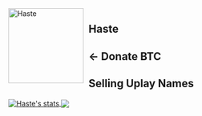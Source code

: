 
<img width="150" height="150" align="left" style="float: left; margin: 0 10px 0 0;" alt="Haste" src="https://cdn.discordapp.com/attachments/664927615034982410/823369910839017502/jhgnhg.png">  

## Haste
## ← Donate BTC
## Selling Uplay Names

<a href="https://github.com/NoveI">
  <img align="center" src="https://github-readme-stats.vercel.app/api?username=NoveI&show_icons=true&include_all_commits=true&show_icons=true&title_color=fff&icon_color=79ff97&text_color=9f9f9f&bg_color=151515" alt="Haste's stats" />
</a>
<a href="https://github.com/NoveI?tab=repositories">
  <img align="center" src="https://github-readme-stats.vercel.app/api/top-langs/?username=NoveI&layout=compact&show_icons=true&title_color=fff&icon_color=79ff97&text_color=9f9f9f&bg_color=151515" />
</a>
<br>
<br>

